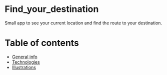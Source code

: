# Find_your_destination
Small app to see your current location and find the route to your destination.

# Table of contents

* [General info](#general-info)
* [Technologies](#technologies)
* [Illustrations](#illustrations)
